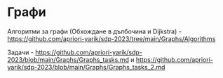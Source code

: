 # Графи

Алгоритми за графи (Обхождане в дълбочина и Dijkstra) - https://github.com/apriori-yarik/sdp-2023/tree/main/Graphs/Algorithms 

Задачи - https://github.com/apriori-yarik/sdp-2023/blob/main/Graphs/Graphs_tasks.md 
и
https://github.com/apriori-yarik/sdp-2023/blob/main/Graphs/Graphs_tasks_2.md
